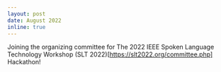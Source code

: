 ```yaml
---
layout: post
date: August 2022
inline: true
---
```


Joining the organizing committee for The 2022 IEEE Spoken Language Technology Workshop (SLT 2022)[https://slt2022.org/committee.php] Hackathon!  
